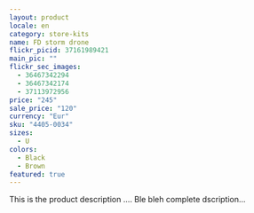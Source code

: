 ```yaml
---
layout: product
locale: en
category: store-kits
name: FD storm drone
flickr_picid: 37161989421
main_pic: ""
flickr_sec_images:
  - 36467342294
  - 36467342174
  - 37113972956
price: "245"
sale_price: "120"
currency: "Eur"
sku: "4405-0034"
sizes:
  - U
colors:
  - Black
  - Brown
featured: true
---
```


This is the product description ....
Ble bleh complete dscription...
